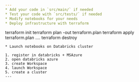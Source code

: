 ```yaml
---
* Add your code in `src/main/` if needed
* Test your code with `src/tests/` if needed
* Modify notebooks for your needs
* Deploy infrastructure with terraform
```
terraform init
terraform plan -out terraform.plan
terraform apply terraform.plan
....
terraform destroy
```
* Launch notebooks on Databricks cluster

1. register in databricks + MSAzure
2. open databricks azure
3. create Workspace
4. launch Workspace
5. create a cluster
---
```

